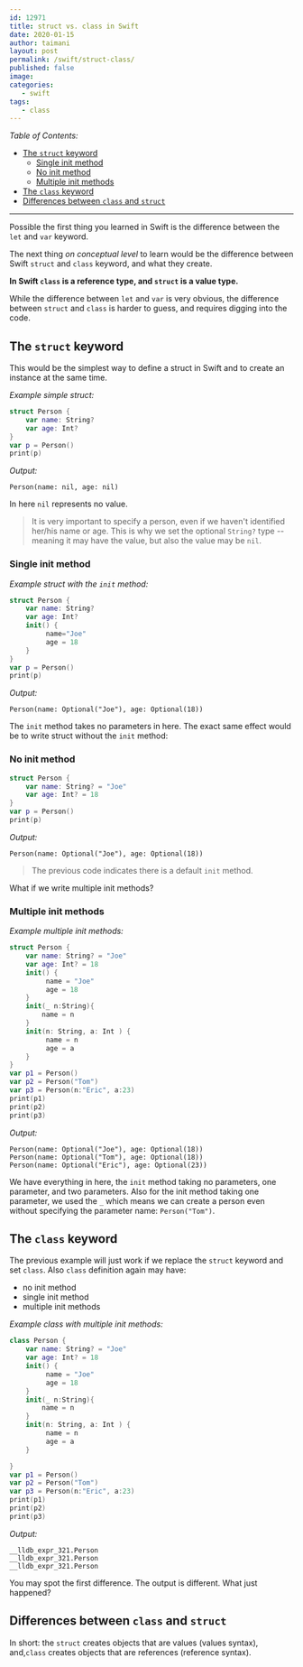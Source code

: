 ```yaml
---
id: 12971
title: struct vs. class in Swift
date: 2020-01-15
author: taimani
layout: post
permalink: /swift/struct-class/
published: false
image: 
categories:
   - swift
tags:
   - class
---
```

_Table of Contents:_

- [The `struct` keyword](#the-struct-keyword)
  - [Single init method](#single-init-method)
  - [No init method](#no-init-method)
  - [Multiple init methods](#multiple-init-methods)
- [The `class` keyword](#the-class-keyword)
- [Differences between `class` and `struct`](#differences-between-class-and-struct)

---

Possible the first thing you learned in Swift is the difference between the `let` and `var` keyword. 

The next thing _on conceptual level_ to learn would be the difference between Swift `struct` and `class` keyword, and what they create.

**In Swift `class` is a reference type, and `struct` is a value type.**

While the difference between `let` and `var` is very obvious, the difference between `struct` and `class` is harder to guess, and requires digging into the code.


## The `struct` keyword
This would be the simplest way to define a struct in Swift and to create an instance at the same time.

_Example simple struct:_
```swift
struct Person {
    var name: String?
    var age: Int?    
}
var p = Person()
print(p)
```
_Output:_
```
Person(name: nil, age: nil)
```
In here `nil` represents no value.

> It is very important to specify a person, even if we haven't identified her/his name or age. This is why we set the optional `String?` type -- meaning it may have the value, but also the value may be `nil`.

### Single init method
_Example struct with the `init` method:_
```swift
struct Person {
    var name: String?
    var age: Int?
    init() {
         name="Joe"
         age = 18
    }
}
var p = Person()
print(p)
```
_Output:_
```
Person(name: Optional("Joe"), age: Optional(18))
```

The `init` method takes no parameters in here. The exact same effect would be to write struct without the `init` method:

### No init method
```swift
struct Person {
    var name: String? = "Joe"
    var age: Int? = 18
}
var p = Person()
print(p)
```
_Output:_
```
Person(name: Optional("Joe"), age: Optional(18))
```
> The previous code indicates there is a default `init` method.

What if we write multiple init methods?

### Multiple init methods
_Example multiple init methods:_
```swift
struct Person {
    var name: String? = "Joe"
    var age: Int? = 18
    init() {
         name = "Joe"
         age = 18
    }
    init(_ n:String){
        name = n
    }
    init(n: String, a: Int ) {
         name = n
         age = a
    }
}
var p1 = Person()
var p2 = Person("Tom")
var p3 = Person(n:"Eric", a:23)
print(p1)
print(p2)
print(p3)
```
_Output:_
```
Person(name: Optional("Joe"), age: Optional(18))
Person(name: Optional("Tom"), age: Optional(18))
Person(name: Optional("Eric"), age: Optional(23))
```
We have everything in here, the `init` method taking no parameters, one parameter, and two parameters.
Also for the init method taking one parameter, we used the `_` which means we can create a person even without specifying the parameter name: `Person("Tom")`.

## The `class` keyword

The previous example will just work if we replace the `struct` keyword and set `class`. Also `class` definition again may have:

* no init method
* single init method
* multiple init methods

_Example class with multiple init methods:_
```swift
class Person {
    var name: String? = "Joe"
    var age: Int? = 18
    init() {
         name = "Joe"
         age = 18
    }
    init(_ n:String){
        name = n
    }
    init(n: String, a: Int ) {
         name = n
         age = a
    }

}
var p1 = Person()
var p2 = Person("Tom")
var p3 = Person(n:"Eric", a:23)
print(p1)
print(p2)
print(p3)
```

_Output:_
```
__lldb_expr_321.Person
__lldb_expr_321.Person
__lldb_expr_321.Person
```

You may spot the first difference. The output is different. What just happened?


## Differences between `class` and `struct`

In short: the `struct` creates objects that are values (values syntax), and,`class` creates objects that are references (reference syntax).




